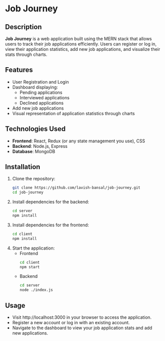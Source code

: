 # Job Journey

## Description
**Job Journey** is a web application built using the MERN stack that allows users to track their job applications efficiently. Users can register or log in, view their application statistics, add new job applications, and visualize their stats through charts.

## Features
- User Registration and Login
- Dashboard displaying:
  - Pending applications
  - Interviewed applications
  - Declined applications
- Add new job applications
- Visual representation of application statistics through charts

## Technologies Used
- **Frontend**: React, Redux (or any state management you use), CSS
- **Backend**: Node.js, Express
- **Database**: MongoDB

## Installation
1. Clone the repository:
   ```bash
   git clone https://github.com/lavish-bansal/job-journey.git
   cd job-journey
2. Install dependencies for the backend:
   ```bash
   cd server
   npm install
3. Install dependencies for the frontend:
   ```bash
   cd client  
   npm install
4. Start the application:
   - Frontend
      ```bash
      cd client  
      npm start
   - Backend
      ```bash
      cd server
      node ./index.js
## Usage
- Visit http://localhost:3000 in your browser to access the application.
- Register a new account or log in with an existing account.
- Navigate to the dashboard to view your job application stats and add new applications.